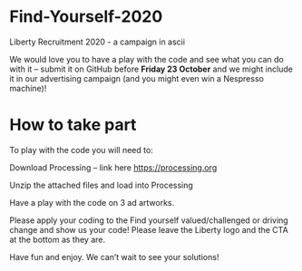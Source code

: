 # Find-Yourself-2020
Liberty Recruitment 2020 - a campaign in ascii

We would love you to have a play with the code and see what you can do with it – submit it on GitHub before **Friday 23 October** and we might include it in our advertising campaign (and you might even win a Nespresso machine)!

# How to take part
To play with the code you will need to:

Download Processing – link here https://processing.org

Unzip the attached files and load into Processing

Have a play with the code on 3 ad artworks.

Please apply your coding to the Find yourself valued/challenged or driving change and show us your code! Please leave the Liberty logo and the CTA at the bottom as they are.

Have fun and enjoy. We can’t wait to see your solutions!

